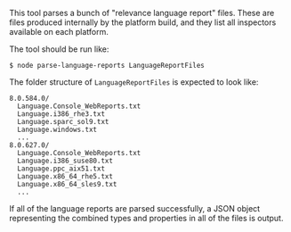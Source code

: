 This tool parses a bunch of "relevance language report" files. These are files
produced internally by the platform build, and they list all inspectors
available on each platform.

The tool should be run like:

    $ node parse-language-reports LanguageReportFiles

The folder structure of `LanguageReportFiles` is expected to look like:

    8.0.584.0/
      Language.Console_WebReports.txt
      Language.i386_rhe3.txt
      Language.sparc_sol9.txt
      Language.windows.txt
      ...
    8.0.627.0/
      Language.Console_WebReports.txt
      Language.i386_suse80.txt
      Language.ppc_aix51.txt
      Language.x86_64_rhe5.txt
      Language.x86_64_sles9.txt
      ...

If all of the language reports are parsed successfully, a JSON object
representing the combined types and properties in all of the files is output.
